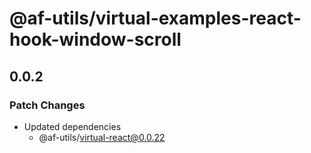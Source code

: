 # @af-utils/virtual-examples-react-hook-window-scroll

## 0.0.2

### Patch Changes

- Updated dependencies
  - @af-utils/virtual-react@0.0.22
